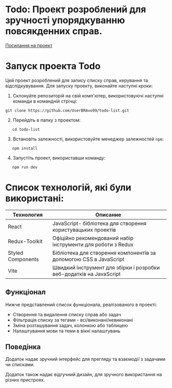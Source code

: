 # Todo: Проект розроблений для зручності упорядкуванню повсякденних справ.

[Посилання на проект](https://todo-list-pc5gnc4s2-userbravo99.vercel.app/)

# Запуск проекта Todo

Цей проект розроблений для запису списку справ, керування та відслідкувування. Для запуску проекту, виконайте наступні кроки:

1. Склонуйте репозиторій на свій комп'ютер, використовуючі наступні команди в командній стрічці:

```
git clone https://github.com/UserBRAvo99/todo-list.git
```

2. Перейдіть в папку з проектом:

```
   cd todo-list
```

3. Встановіть залежності, використовуйте менеджер залежностей `npm`:

```
   npm install
```

4. Запустіть проект, використавши команду:

```
   npm run dev
```

# Список технологій, які були використані:

| Технология        | Описание                                                            |
| ----------------- | ------------------------------------------------------------------- |
| React             | JavaScript- бібліотека для створення користувацьких проектів        |
| Redux-Toolkit     | Офіційно рекомендований набір інструменти для роботи з Redux        |
| Styled Components | Бібліотека для створення компонентів за допомогою CSS в JavaScript  |
| Vite              | Швидкий інструмент для збірки і розробки веб-додатків на JavaScript |

## Функціонал

Нижче представлений список функціонала, реалізованого в проекті:

- Створення та видалення списку справ або задач
- Фільтрація списку за тегами - всі/виконані/невиконані
- Зміна розташування задач, колонкою або таблицею
- Налаштування мови та теми в вікні налаштувань

## Поведінка

Додаток надає зручний інтерфейс для прегляду та взаємодії з задачами чи списками.

Додаток також надає відгучний дизайн, для зручного використання на різних пристроях.
